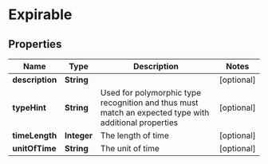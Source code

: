 
# Expirable

## Properties
Name | Type | Description | Notes
------------ | ------------- | ------------- | -------------
**description** | **String** |  |  [optional]
**typeHint** | **String** | Used for polymorphic type recognition and thus must match an expected type with additional properties |  [optional]
**timeLength** | **Integer** | The length of time |  [optional]
**unitOfTime** | **String** | The unit of time |  [optional]



